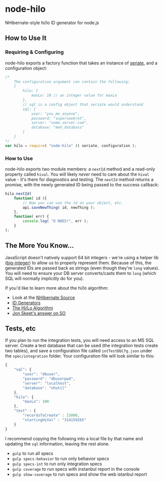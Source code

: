 # node-hilo

NHibernate-style hi/lo ID generator for node.js

## How to Use It

### Requiring & Configuring

node-hilo exports a factory function that takes an instance of [seriate](https://github.com/leankit-labs/seriate), and a configuration object:
```javascript
/*
	The configuration argument can contain the following:
	{
		hilo: {
			maxLo: 10 // an integer value for maxLo
		},
		// sql is a config object that seriate would understand
		sql: {
			user: "you_me_anyone",
			password: "superseekret",
			server: "some.server.com",
			database: "meh_databass"
		}
	}
*/
var hilo = require( "node-hilo" )( seriate, configuration );
```

### How to Use

node-hilo exports two module members: a `nextId` method and a read-only property called `hival`. You will likely *never* need to care about the `hival` value - it's there for diagnostics and testing. The `nextId` method returns a promise, with the newly generated ID being passed to the success callback:

```javascript
hilo.nextId(
	function( id ){
		// Now you can use the id on your object, etc.
		api.saveNewThing( id, newThing );
	},
	function( err) {
		console.log( "O NOES!", err );
	}
);
```

## The More You Know...
JavaScript doesn't natively support 64 bit integers - we're using a helper lib ([big-integer](https://www.npmjs.com/package/big-integer)) to allow us to properly represent them. Because of this, the generated IDs are passed back as strings (even though they're `long` values). You will need to ensure your DB server converts/casts them to `long` (which SQL will normally implicitly do for you).

If you'd like to learn more about the hi/lo algorithm:

* Look at the [NHibernate Source](https://github.com/nhibernate/nhibernate-core/blob/c85d038dce8ba87bd3f4de2458b4ef6e2497f7f8/src/NHibernate/Id/TableHiLoGenerator.cs#L82)
* [ID Generators](http://learningviacode.blogspot.com/2011/09/id-generators-2.html)
* [The Hi/Lo Algorithm](http://java.dzone.com/articles/hilo-algorithm)
* [Jon Skeet's answer on SO](http://stackoverflow.com/a/282113/713567)

## Tests, etc

If you plan to run the integration tests, you will need access to an MS SQL server. Create a test database that can be used (the integration tests create two tables), and save a configuration file called `intTestDbCfg.json` under the `spec/integration` folder. Your configuration file will look similar to this:

```javascript
{
	"sql": {
		"user": "dbuser",
		"password": "dbuserpwd",
		"server": "localhost",
		"database": "nhutil"
	},
	"hilo": {
		"maxLo": 100
	},
	"test" : {
		"recordsToCreate" : 15000,
		"startingHiVal" : "314159265"
	}
}
```

I recommend copying the following into a local file by that name and updating the `sql` information, leaving the rest alone.

* `gulp` to run all specs
* `gulp specs-behavior` to run only behavior specs
* `gulp specs-int` to run only integration specs
* `gulp coverage` to run specs with instanbul report in the console
* `gulp show-coverage` to run specs and show the web istanbul report
